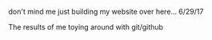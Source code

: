 
don't mind me just building my website over here...
6/29/17

The results of me toying around with git/github
